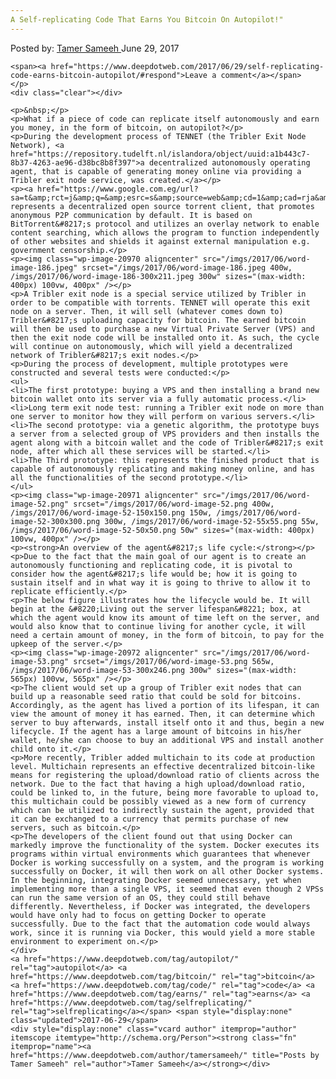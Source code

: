 ```yaml
---
A Self-replicating Code That Earns You Bitcoin On Autopilot!"
---
```

<article class="post-listing post-20964 post type-post status-publish format-standard has-post-thumbnail hentry  tag-autopilot tag-bitcoin tag-code tag-earns tag-selfreplicating">
    <div class="post-inner">
        <span>Posted by: <a href="https://www.deepdotweb.com/author/tamersameeh/" title="">Tamer Sameeh </a></span>
    <span>June 29, 2017</span>
    
    <span><a href="https://www.deepdotweb.com/2017/06/29/self-replicating-code-earns-bitcoin-autopilot/#respond">Leave a comment</a></span>
    </p>
    <div class="clear"></div>
    
    <p>&nbsp;</p>
    <p>What if a piece of code can replicate itself autonomously and earn you money, in the form of bitcoin, on autopilot?</p>
    <p>During the development process of TENNET (the Tribler Exit Node Network), <a href="https://repository.tudelft.nl/islandora/object/uuid:a1b443c7-8b37-4263-ae96-d38bc8b8f397">a decentralized autonomously operating agent, that is capable of generating money online via providing a Tribler exit node service, was created.</a></p>
    <p><a href="https://www.google.com.eg/url?sa=t&amp;rct=j&amp;q=&amp;esrc=s&amp;source=web&amp;cd=1&amp;cad=rja&amp;uact=8&amp;ved=0ahUKEwjaqsvQ3LvUAhUDJlAKHbFnCEAQFggmMAA&amp;url=https%3A%2F%2Fwww.tribler.org%2F&amp;usg=AFQjCNGuDd02_Jnb8CrIBHmZLWXQ12UV9A&amp;sig2=trVc5z1N9PcTM4V1_CdZtA">Tribler</a> represents a decentralized open source torrent client, that promotes anonymous P2P communication by default. It is based on BitTorrent&#8217;s protocol and utilizes an overlay network to enable content searching, which allows the program to function independently of other websites and shields it against external manipulation e.g. government censorship.</p>
    <p><img class="wp-image-20970 aligncenter" src="/imgs/2017/06/word-image-186.jpeg" srcset="/imgs/2017/06/word-image-186.jpeg 400w, /imgs/2017/06/word-image-186-300x211.jpeg 300w" sizes="(max-width: 400px) 100vw, 400px" /></p>
    <p>A Tribler exit node is a special service utilized by Tribler in order to be compatible with torrents. TENNET will operate this exit node on a server. Then, it will sell (whatever comes down to) Tribler&#8217;s uploading capacity for bitcoin. The earned bitcoin will then be used to purchase a new Virtual Private Server (VPS) and then the exit node code will be installed onto it. As such, the cycle will continue on autonomously, which will yield a decentralized network of Tribler&#8217;s exit nodes.</p>
    <p>During the process of development, multiple prototypes were constructed and several tests were conducted:</p>
    <ul>
    <li>The first prototype: buying a VPS and then installing a brand new bitcoin wallet onto its server via a fully automatic process.</li>
    <li>Long term exit node test: running a Tribler exit node on more than one server to monitor how they will perform on various servers.</li>
    <li>The second prototype: via a genetic algorithm, the prototype buys a server from a selected group of VPS providers and then installs the agent along with a bitcoin wallet and the code of Tribler&#8217;s exit node, after which all these services will be started.</li>
    <li>The Third prototype: this represents the finished product that is capable of autonomously replicating and making money online, and has all the functionalities of the second prototype.</li>
    </ul>
    <p><img class="wp-image-20971 aligncenter" src="/imgs/2017/06/word-image-52.png" srcset="/imgs/2017/06/word-image-52.png 400w, /imgs/2017/06/word-image-52-150x150.png 150w, /imgs/2017/06/word-image-52-300x300.png 300w, /imgs/2017/06/word-image-52-55x55.png 55w, /imgs/2017/06/word-image-52-50x50.png 50w" sizes="(max-width: 400px) 100vw, 400px" /></p>
    <p><strong>An overview of the agent&#8217;s life cycle:</strong></p>
    <p>Due to the fact that the main goal of our agent is to create an autonomously functioning and replicating code, it is pivotal to consider how the agent&#8217;s life would be; how it is going to sustain itself and in what way it is going to thrive to allow it to replicate efficiently.</p>
    <p>The below figure illustrates how the lifecycle would be. It will begin at the &#8220;Living out the server lifespan&#8221; box, at which the agent would know its amount of time left on the server, and would also know that to continue living for another cycle, it will need a certain amount of money, in the form of bitcoin, to pay for the upkeep of the server.</p>
    <p><img class="wp-image-20972 aligncenter" src="/imgs/2017/06/word-image-53.png" srcset="/imgs/2017/06/word-image-53.png 565w, /imgs/2017/06/word-image-53-300x246.png 300w" sizes="(max-width: 565px) 100vw, 565px" /></p>
    <p>The client would set up a group of Tribler exit nodes that can build up a reasonable seed ratio that could be sold for bitcoins. Accordingly, as the agent has lived a portion of its lifespan, it can view the amount of money it has earned. Then, it can determine which server to buy afterwards, install itself onto it and thus, begin a new lifecycle. If the agent has a large amount of bitcoins in his/her wallet, he/she can choose to buy an additional VPS and install another child onto it.</p>
    <p>More recently, Tribler added multichain to its code at production level. Multichain represents an effective decentralized bitcoin-like means for registering the upload/download ratio of clients across the network. Due to the fact that having a high upload/download ratio, could be linked to, in the future, being more favorable to upload to, this multichain could be possibly viewed as a new form of currency which can be utilized to indirectly sustain the agent, provided that it can be exchanged to a currency that permits purchase of new servers, such as bitcoin.</p>
    <p>The developers of the client found out that using Docker can markedly improve the functionality of the system. Docker executes its programs within virtual environments which guarantees that whenever Docker is working successfully on a system, and the program is working successfully on Docker, it will then work on all other Docker systems. In the beginning, integrating Docker seemed unnecessary, yet when implementing more than a single VPS, it seemed that even though 2 VPSs can run the same version of an OS, they could still behave differently. Nevertheless, if Docker was integrated, the developers would have only had to focus on getting Docker to operate successfully. Due to the fact that the automation code would always work, since it is running via Docker, this would yield a more stable environment to experiment on.</p>
    </div>
    <a href="https://www.deepdotweb.com/tag/autopilot/" rel="tag">autopilot</a> <a href="https://www.deepdotweb.com/tag/bitcoin/" rel="tag">bitcoin</a> <a href="https://www.deepdotweb.com/tag/code/" rel="tag">code</a> <a href="https://www.deepdotweb.com/tag/earns/" rel="tag">earns</a> <a href="https://www.deepdotweb.com/tag/selfreplicating/" rel="tag">selfreplicating</a></span> <span style="display:none" class="updated">2017-06-29</span>
    <div style="display:none" class="vcard author" itemprop="author" itemscope itemtype="http://schema.org/Person"><strong class="fn" itemprop="name"><a href="https://www.deepdotweb.com/author/tamersameeh/" title="Posts by Tamer Sameeh" rel="author">Tamer Sameeh</a></strong></div>
    
